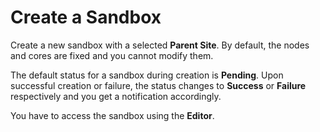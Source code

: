 # Create a Sandbox
Create a new sandbox with a selected **Parent Site**. By default, the nodes and cores are fixed and you cannot modify them.

The default status for a sandbox during creation is **Pending**. Upon successful creation or failure, the status changes to **Success** or **Failure** respectively and you get a notification accordingly.

You have to access the sandbox using the **Editor**.
